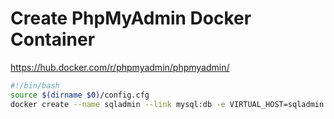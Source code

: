 # Create PhpMyAdmin Docker Container

https://hub.docker.com/r/phpmyadmin/phpmyadmin/
````bash
#!/bin/bash
source $(dirname $0)/config.cfg
docker create --name sqladmin --link mysql:db -e VIRTUAL_HOST=sqladmin.$domain --expose 80 -e LETSENCRYPT_TEST=$LETSENCRYPT_TEST -e LETSENCRYPT_HOST=sqladmin.$domain -e LETSENCRYPT_EMAIL=$adminmail  phpmyadmin/phpmyadmin


````
